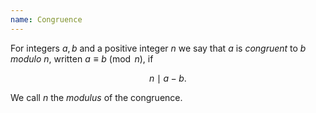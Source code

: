 ```yaml
---
name: Congruence
---
```

For integers $a,b$ and a positive integer $n$ we say that $a$ is *congruent* to $b$ *modulo* $n$, written $a\equiv b\pmod{n}$, if

$$n\mid a-b.$$

We call $n$ the *modulus* of the congruence.